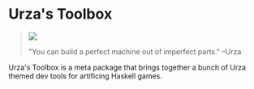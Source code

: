 Urza's Toolbox
==============
> <img src="https://raw2.github.com/schell/urzas-toolbox/master/assets/perfect_machine.jpg" />
>
> "You can build a perfect machine out of imperfect parts." 
> –Urza

Urza's Toolbox is a meta package that brings together a bunch of Urza themed
dev tools for artificing Haskell games.

